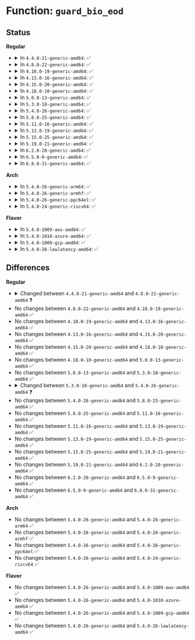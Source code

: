 # Function: <code>guard_bio_eod</code>

## Status
<b>Regular</b>
<ul>
<li>
<details>
<summary>In <code>4.4.0-21-generic-amd64</code>: ✅</summary>

```c
void guard_bio_eod(int rw, struct bio * bio)
```

```json
{
  "name": "guard_bio_eod",
  "collision_type": "Unique Global",
  "inline_type": "No",
  "funcs": [
    {
      "addr": 18446744071581223152,
      "name": "guard_bio_eod",
      "external": true,
      "loc": "fs/buffer.c:2963",
      "file": "fs/buffer.c",
      "inline": "seen, unknown",
      "caller_inline": [],
      "caller_func": [
        "fs/buffer.c:submit_bh_wbc",
        "fs/mpage.c:mpage_writepages",
        "fs/mpage.c:__mpage_writepage",
        "fs/mpage.c:__mpage_writepage",
        "fs/mpage.c:__mpage_writepage",
        "fs/mpage.c:__mpage_writepage",
        "fs/mpage.c:mpage_writepage",
        "fs/mpage.c:do_mpage_readpage",
        "fs/mpage.c:do_mpage_readpage",
        "fs/mpage.c:do_mpage_readpage",
        "fs/mpage.c:do_mpage_readpage",
        "fs/mpage.c:mpage_readpages",
        "fs/mpage.c:mpage_readpage"
      ]
    }
  ],
  "symbols": [
    {
      "addr": 18446744071581223152,
      "name": "guard_bio_eod",
      "section": ".text",
      "bind": "STB_GLOBAL",
      "size": 232
    }
  ]
}
```
</details>
</li>
<li>
<details>
<summary>In <code>4.8.0-22-generic-amd64</code>: ✅</summary>

```c
void guard_bio_eod(int op, struct bio * bio)
```

```json
{
  "name": "guard_bio_eod",
  "collision_type": "Unique Global",
  "inline_type": "No",
  "funcs": [
    {
      "addr": 18446744071581388352,
      "name": "guard_bio_eod",
      "external": true,
      "loc": "fs/buffer.c:3019",
      "file": "fs/buffer.c",
      "inline": "seen, unknown",
      "caller_inline": [],
      "caller_func": [
        "fs/buffer.c:submit_bh_wbc",
        "fs/mpage.c:mpage_bio_submit"
      ]
    }
  ],
  "symbols": [
    {
      "addr": 18446744071581388352,
      "name": "guard_bio_eod",
      "section": ".text",
      "bind": "STB_GLOBAL",
      "size": 224
    }
  ]
}
```
</details>
</li>
<li>
<details>
<summary>In <code>4.10.0-19-generic-amd64</code>: ✅</summary>

```c
void guard_bio_eod(int op, struct bio * bio)
```

```json
{
  "name": "guard_bio_eod",
  "collision_type": "Unique Global",
  "inline_type": "No",
  "funcs": [
    {
      "addr": 18446744071581466832,
      "name": "guard_bio_eod",
      "external": true,
      "loc": "fs/buffer.c:3060",
      "file": "fs/buffer.c",
      "inline": "seen, unknown",
      "caller_inline": [],
      "caller_func": [
        "fs/buffer.c:submit_bh_wbc",
        "fs/mpage.c:mpage_writepage",
        "fs/mpage.c:mpage_writepages",
        "fs/mpage.c:__mpage_writepage",
        "fs/mpage.c:__mpage_writepage",
        "fs/mpage.c:__mpage_writepage",
        "fs/mpage.c:__mpage_writepage",
        "fs/mpage.c:mpage_readpage",
        "fs/mpage.c:mpage_readpages",
        "fs/mpage.c:do_mpage_readpage",
        "fs/mpage.c:do_mpage_readpage",
        "fs/mpage.c:do_mpage_readpage",
        "fs/mpage.c:do_mpage_readpage"
      ]
    }
  ],
  "symbols": [
    {
      "addr": 18446744071581466832,
      "name": "guard_bio_eod",
      "section": ".text",
      "bind": "STB_GLOBAL",
      "size": 221
    }
  ]
}
```
</details>
</li>
<li>
<details>
<summary>In <code>4.13.0-16-generic-amd64</code>: ✅</summary>

```c
void guard_bio_eod(int op, struct bio * bio)
```

```json
{
  "name": "guard_bio_eod",
  "collision_type": "Unique Global",
  "inline_type": "No",
  "funcs": [
    {
      "addr": 18446744071581522384,
      "name": "guard_bio_eod",
      "external": true,
      "loc": "fs/buffer.c:3054",
      "file": "fs/buffer.c",
      "inline": "seen, unknown",
      "caller_inline": [],
      "caller_func": [
        "fs/buffer.c:submit_bh_wbc",
        "fs/mpage.c:mpage_writepage",
        "fs/mpage.c:mpage_writepages",
        "fs/mpage.c:__mpage_writepage",
        "fs/mpage.c:__mpage_writepage",
        "fs/mpage.c:__mpage_writepage",
        "fs/mpage.c:__mpage_writepage",
        "fs/mpage.c:mpage_readpage",
        "fs/mpage.c:mpage_readpages",
        "fs/mpage.c:do_mpage_readpage",
        "fs/mpage.c:do_mpage_readpage",
        "fs/mpage.c:do_mpage_readpage"
      ]
    }
  ],
  "symbols": [
    {
      "addr": 18446744071581522384,
      "name": "guard_bio_eod",
      "section": ".text",
      "bind": "STB_GLOBAL",
      "size": 188
    }
  ]
}
```
</details>
</li>
<li>
<details>
<summary>In <code>4.15.0-20-generic-amd64</code>: ✅</summary>

```c
void guard_bio_eod(int op, struct bio * bio)
```

```json
{
  "name": "guard_bio_eod",
  "collision_type": "Unique Global",
  "inline_type": "No",
  "funcs": [
    {
      "addr": 18446744071581664608,
      "name": "guard_bio_eod",
      "external": true,
      "loc": "fs/buffer.c:3014",
      "file": "fs/buffer.c",
      "inline": "seen, unknown",
      "caller_inline": [],
      "caller_func": [
        "fs/buffer.c:submit_bh_wbc",
        "fs/mpage.c:mpage_writepage",
        "fs/mpage.c:mpage_writepages",
        "fs/mpage.c:__mpage_writepage",
        "fs/mpage.c:__mpage_writepage",
        "fs/mpage.c:__mpage_writepage",
        "fs/mpage.c:__mpage_writepage",
        "fs/mpage.c:mpage_readpage",
        "fs/mpage.c:mpage_readpages",
        "fs/mpage.c:do_mpage_readpage",
        "fs/mpage.c:do_mpage_readpage",
        "fs/mpage.c:do_mpage_readpage"
      ]
    }
  ],
  "symbols": [
    {
      "addr": 18446744071581664608,
      "name": "guard_bio_eod",
      "section": ".text",
      "bind": "STB_GLOBAL",
      "size": 229
    }
  ]
}
```
</details>
</li>
<li>
<details>
<summary>In <code>4.18.0-10-generic-amd64</code>: ✅</summary>

```c
void guard_bio_eod(int op, struct bio * bio)
```

```json
{
  "name": "guard_bio_eod",
  "collision_type": "Unique Global",
  "inline_type": "No",
  "funcs": [
    {
      "addr": 18446744071581827904,
      "name": "guard_bio_eod",
      "external": true,
      "loc": "fs/buffer.c:2985",
      "file": "fs/buffer.c",
      "inline": "seen, unknown",
      "caller_inline": [],
      "caller_func": [
        "fs/buffer.c:submit_bh_wbc",
        "fs/mpage.c:mpage_writepage",
        "fs/mpage.c:mpage_writepages",
        "fs/mpage.c:__mpage_writepage",
        "fs/mpage.c:__mpage_writepage",
        "fs/mpage.c:__mpage_writepage",
        "fs/mpage.c:__mpage_writepage",
        "fs/mpage.c:mpage_readpage",
        "fs/mpage.c:mpage_readpages",
        "fs/mpage.c:do_mpage_readpage",
        "fs/mpage.c:do_mpage_readpage",
        "fs/mpage.c:do_mpage_readpage"
      ]
    }
  ],
  "symbols": [
    {
      "addr": 18446744071581827904,
      "name": "guard_bio_eod",
      "section": ".text",
      "bind": "STB_GLOBAL",
      "size": 243
    }
  ]
}
```
</details>
</li>
<li>
<details>
<summary>In <code>5.0.0-13-generic-amd64</code>: ✅</summary>

```c
void guard_bio_eod(int op, struct bio * bio)
```

```json
{
  "name": "guard_bio_eod",
  "collision_type": "Unique Global",
  "inline_type": "No",
  "funcs": [
    {
      "addr": 18446744071581915152,
      "name": "guard_bio_eod",
      "external": true,
      "loc": "fs/buffer.c:2997",
      "file": "fs/buffer.c",
      "inline": "seen, unknown",
      "caller_inline": [],
      "caller_func": [
        "fs/buffer.c:submit_bh_wbc",
        "fs/mpage.c:mpage_writepage",
        "fs/mpage.c:mpage_writepages",
        "fs/mpage.c:__mpage_writepage",
        "fs/mpage.c:__mpage_writepage",
        "fs/mpage.c:__mpage_writepage",
        "fs/mpage.c:__mpage_writepage",
        "fs/mpage.c:mpage_readpage",
        "fs/mpage.c:mpage_readpages",
        "fs/mpage.c:do_mpage_readpage",
        "fs/mpage.c:do_mpage_readpage",
        "fs/mpage.c:do_mpage_readpage",
        "fs/mpage.c:do_mpage_readpage"
      ]
    }
  ],
  "symbols": [
    {
      "addr": 18446744071581915152,
      "name": "guard_bio_eod",
      "section": ".text",
      "bind": "STB_GLOBAL",
      "size": 243
    }
  ]
}
```
</details>
</li>
<li>
<details>
<summary>In <code>5.3.0-18-generic-amd64</code>: ✅</summary>

```c
void guard_bio_eod(int op, struct bio * bio)
```

```json
{
  "name": "guard_bio_eod",
  "collision_type": "Unique Global",
  "inline_type": "No",
  "funcs": [
    {
      "addr": 18446744071582052256,
      "name": "guard_bio_eod",
      "external": true,
      "loc": "fs/buffer.c:2994",
      "file": "fs/buffer.c",
      "inline": "seen, unknown",
      "caller_inline": [],
      "caller_func": [
        "fs/buffer.c:submit_bh_wbc",
        "fs/mpage.c:mpage_writepage",
        "fs/mpage.c:mpage_writepages",
        "fs/mpage.c:__mpage_writepage",
        "fs/mpage.c:__mpage_writepage",
        "fs/mpage.c:__mpage_writepage",
        "fs/mpage.c:__mpage_writepage",
        "fs/mpage.c:mpage_readpage",
        "fs/mpage.c:mpage_readpages",
        "fs/mpage.c:do_mpage_readpage",
        "fs/mpage.c:do_mpage_readpage",
        "fs/mpage.c:do_mpage_readpage",
        "fs/mpage.c:do_mpage_readpage"
      ]
    }
  ],
  "symbols": [
    {
      "addr": 18446744071582052256,
      "name": "guard_bio_eod",
      "section": ".text",
      "bind": "STB_GLOBAL",
      "size": 310
    }
  ]
}
```
</details>
</li>
<li>
<details>
<summary>In <code>5.4.0-26-generic-amd64</code>: ✅</summary>

```c
void guard_bio_eod(struct bio * bio)
```

```json
{
  "name": "guard_bio_eod",
  "collision_type": "Unique Global",
  "inline_type": "No",
  "funcs": [
    {
      "addr": 18446744071582130144,
      "name": "guard_bio_eod",
      "external": true,
      "loc": "fs/buffer.c:2994",
      "file": "fs/buffer.c",
      "inline": "seen, unknown",
      "caller_inline": [],
      "caller_func": [
        "fs/buffer.c:submit_bh_wbc",
        "fs/mpage.c:mpage_writepage",
        "fs/mpage.c:mpage_writepages",
        "fs/mpage.c:__mpage_writepage",
        "fs/mpage.c:__mpage_writepage",
        "fs/mpage.c:__mpage_writepage",
        "fs/mpage.c:__mpage_writepage",
        "fs/mpage.c:mpage_readpage",
        "fs/mpage.c:mpage_readpages",
        "fs/mpage.c:do_mpage_readpage",
        "fs/mpage.c:do_mpage_readpage",
        "fs/mpage.c:do_mpage_readpage",
        "fs/mpage.c:do_mpage_readpage"
      ]
    }
  ],
  "symbols": [
    {
      "addr": 18446744071582130144,
      "name": "guard_bio_eod",
      "section": ".text",
      "bind": "STB_GLOBAL",
      "size": 95
    }
  ]
}
```
</details>
</li>
<li>
<details>
<summary>In <code>5.8.0-25-generic-amd64</code>: ✅</summary>

```c
void guard_bio_eod(struct bio * bio)
```

```json
{
  "name": "guard_bio_eod",
  "collision_type": "Unique Global",
  "inline_type": "No",
  "funcs": [
    {
      "addr": 18446744071584347184,
      "name": "guard_bio_eod",
      "external": true,
      "loc": "block/bio.c:606",
      "file": "block/bio.c",
      "inline": "seen, unknown",
      "caller_inline": [],
      "caller_func": [
        "fs/buffer.c:submit_bh_wbc",
        "fs/mpage.c:mpage_writepage",
        "fs/mpage.c:mpage_writepages",
        "fs/mpage.c:__mpage_writepage",
        "fs/mpage.c:__mpage_writepage",
        "fs/mpage.c:__mpage_writepage",
        "fs/mpage.c:__mpage_writepage",
        "fs/mpage.c:mpage_readpage",
        "fs/mpage.c:mpage_readahead",
        "fs/mpage.c:do_mpage_readpage",
        "fs/mpage.c:do_mpage_readpage",
        "fs/mpage.c:do_mpage_readpage",
        "fs/mpage.c:do_mpage_readpage"
      ]
    }
  ],
  "symbols": [
    {
      "addr": 18446744071584347184,
      "name": "guard_bio_eod",
      "section": ".text",
      "bind": "STB_GLOBAL",
      "size": 103
    }
  ]
}
```
</details>
</li>
<li>
<details>
<summary>In <code>5.11.0-16-generic-amd64</code>: ✅</summary>

```c
void guard_bio_eod(struct bio * bio)
```

```json
{
  "name": "guard_bio_eod",
  "collision_type": "Unique Global",
  "inline_type": "No",
  "funcs": [
    {
      "addr": 18446744071584463920,
      "name": "guard_bio_eod",
      "external": true,
      "loc": "block/bio.c:608",
      "file": "block/bio.c",
      "inline": "seen, unknown",
      "caller_inline": [],
      "caller_func": [
        "fs/buffer.c:submit_bh_wbc",
        "fs/mpage.c:mpage_writepage",
        "fs/mpage.c:mpage_writepages",
        "fs/mpage.c:__mpage_writepage",
        "fs/mpage.c:__mpage_writepage",
        "fs/mpage.c:__mpage_writepage",
        "fs/mpage.c:__mpage_writepage",
        "fs/mpage.c:mpage_readpage",
        "fs/mpage.c:mpage_readahead",
        "fs/mpage.c:do_mpage_readpage",
        "fs/mpage.c:do_mpage_readpage",
        "fs/mpage.c:do_mpage_readpage",
        "fs/mpage.c:do_mpage_readpage"
      ]
    }
  ],
  "symbols": [
    {
      "addr": 18446744071584463920,
      "name": "guard_bio_eod",
      "section": ".text",
      "bind": "STB_GLOBAL",
      "size": 118
    }
  ]
}
```
</details>
</li>
<li>
<details>
<summary>In <code>5.13.0-19-generic-amd64</code>: ✅</summary>

```c
void guard_bio_eod(struct bio * bio)
```

```json
{
  "name": "guard_bio_eod",
  "collision_type": "Unique Global",
  "inline_type": "No",
  "funcs": [
    {
      "addr": 18446744071584498368,
      "name": "guard_bio_eod",
      "external": true,
      "loc": "block/bio.c:572",
      "file": "block/bio.c",
      "inline": "seen, unknown",
      "caller_inline": [],
      "caller_func": [
        "fs/buffer.c:submit_bh_wbc",
        "fs/mpage.c:mpage_writepage",
        "fs/mpage.c:mpage_writepages",
        "fs/mpage.c:__mpage_writepage",
        "fs/mpage.c:__mpage_writepage",
        "fs/mpage.c:__mpage_writepage",
        "fs/mpage.c:__mpage_writepage",
        "fs/mpage.c:mpage_readpage",
        "fs/mpage.c:mpage_readahead",
        "fs/mpage.c:do_mpage_readpage",
        "fs/mpage.c:do_mpage_readpage",
        "fs/mpage.c:do_mpage_readpage",
        "fs/mpage.c:do_mpage_readpage"
      ]
    }
  ],
  "symbols": [
    {
      "addr": 18446744071584498368,
      "name": "guard_bio_eod",
      "section": ".text",
      "bind": "STB_GLOBAL",
      "size": 67
    }
  ]
}
```
</details>
</li>
<li>
<details>
<summary>In <code>5.15.0-25-generic-amd64</code>: ✅</summary>

```c
void guard_bio_eod(struct bio * bio)
```

```json
{
  "name": "guard_bio_eod",
  "collision_type": "Unique Global",
  "inline_type": "No",
  "funcs": [
    {
      "addr": 18446744071584909136,
      "name": "guard_bio_eod",
      "external": true,
      "loc": "block/bio.c:601",
      "file": "block/bio.c",
      "inline": "seen, unknown",
      "caller_inline": [],
      "caller_func": [
        "fs/buffer.c:submit_bh_wbc",
        "fs/mpage.c:mpage_writepage",
        "fs/mpage.c:mpage_writepages",
        "fs/mpage.c:__mpage_writepage",
        "fs/mpage.c:__mpage_writepage",
        "fs/mpage.c:__mpage_writepage",
        "fs/mpage.c:__mpage_writepage",
        "fs/mpage.c:mpage_readpage",
        "fs/mpage.c:mpage_readahead",
        "fs/mpage.c:do_mpage_readpage",
        "fs/mpage.c:do_mpage_readpage",
        "fs/mpage.c:do_mpage_readpage",
        "fs/mpage.c:do_mpage_readpage"
      ]
    }
  ],
  "symbols": [
    {
      "addr": 18446744071584909136,
      "name": "guard_bio_eod",
      "section": ".text",
      "bind": "STB_GLOBAL",
      "size": 67
    }
  ]
}
```
</details>
</li>
<li>
<details>
<summary>In <code>5.19.0-21-generic-amd64</code>: ✅</summary>

```c
void guard_bio_eod(struct bio * bio)
```

```json
{
  "name": "guard_bio_eod",
  "collision_type": "Unique Global",
  "inline_type": "No",
  "funcs": [
    {
      "addr": 18446744071585608880,
      "name": "guard_bio_eod",
      "external": true,
      "loc": "block/bio.c:657",
      "file": "block/bio.c",
      "inline": "seen, unknown",
      "caller_inline": [],
      "caller_func": [
        "fs/buffer.c:submit_bh_wbc",
        "fs/mpage.c:mpage_writepage",
        "fs/mpage.c:mpage_writepages",
        "fs/mpage.c:__mpage_writepage",
        "fs/mpage.c:__mpage_writepage",
        "fs/mpage.c:__mpage_writepage",
        "fs/mpage.c:__mpage_writepage",
        "fs/mpage.c:mpage_read_folio",
        "fs/mpage.c:mpage_readahead",
        "fs/mpage.c:do_mpage_readpage",
        "fs/mpage.c:do_mpage_readpage",
        "fs/mpage.c:do_mpage_readpage"
      ]
    }
  ],
  "symbols": [
    {
      "addr": 18446744071585608880,
      "name": "guard_bio_eod",
      "section": ".text",
      "bind": "STB_GLOBAL",
      "size": 364
    }
  ]
}
```
</details>
</li>
<li>
<details>
<summary>In <code>6.2.0-20-generic-amd64</code>: ✅</summary>

```c
void guard_bio_eod(struct bio * bio)
```

```json
{
  "name": "guard_bio_eod",
  "collision_type": "Unique Global",
  "inline_type": "No",
  "funcs": [
    {
      "addr": 18446744071586377808,
      "name": "guard_bio_eod",
      "external": true,
      "loc": "block/bio.c:682",
      "file": "block/bio.c",
      "inline": "seen, unknown",
      "caller_inline": [],
      "caller_func": [
        "fs/buffer.c:submit_bh_wbc",
        "fs/mpage.c:mpage_writepages",
        "fs/mpage.c:__mpage_writepage",
        "fs/mpage.c:__mpage_writepage",
        "fs/mpage.c:__mpage_writepage",
        "fs/mpage.c:__mpage_writepage",
        "fs/mpage.c:mpage_read_folio",
        "fs/mpage.c:mpage_readahead",
        "fs/mpage.c:do_mpage_readpage",
        "fs/mpage.c:do_mpage_readpage",
        "fs/mpage.c:do_mpage_readpage"
      ]
    }
  ],
  "symbols": [
    {
      "addr": 18446744071586377808,
      "name": "guard_bio_eod",
      "section": ".text",
      "bind": "STB_GLOBAL",
      "size": 383
    }
  ]
}
```
</details>
</li>
<li>
<details>
<summary>In <code>6.5.0-9-generic-amd64</code>: ✅</summary>

```c
void guard_bio_eod(struct bio * bio)
```

```json
{
  "name": "guard_bio_eod",
  "collision_type": "Unique Global",
  "inline_type": "No",
  "funcs": [
    {
      "addr": 18446744071586624160,
      "name": "guard_bio_eod",
      "external": true,
      "loc": "block/bio.c:681",
      "file": "block/bio.c",
      "inline": "seen, unknown",
      "caller_inline": [],
      "caller_func": [
        "fs/buffer.c:submit_bh_wbc",
        "fs/mpage.c:mpage_writepages",
        "fs/mpage.c:__mpage_writepage",
        "fs/mpage.c:__mpage_writepage",
        "fs/mpage.c:__mpage_writepage",
        "fs/mpage.c:__mpage_writepage",
        "fs/mpage.c:mpage_read_folio",
        "fs/mpage.c:mpage_readahead",
        "fs/mpage.c:do_mpage_readpage",
        "fs/mpage.c:do_mpage_readpage",
        "fs/mpage.c:do_mpage_readpage"
      ]
    }
  ],
  "symbols": [
    {
      "addr": 18446744071586624160,
      "name": "guard_bio_eod",
      "section": ".text",
      "bind": "STB_GLOBAL",
      "size": 387
    }
  ]
}
```
</details>
</li>
<li>
<details>
<summary>In <code>6.8.0-31-generic-amd64</code>: ✅</summary>

```c
void guard_bio_eod(struct bio * bio)
```

```json
{
  "name": "guard_bio_eod",
  "collision_type": "Unique Global",
  "inline_type": "No",
  "funcs": [
    {
      "addr": 18446744071586895664,
      "name": "guard_bio_eod",
      "external": true,
      "loc": "block/bio.c:681",
      "file": "block/bio.c",
      "inline": "seen, unknown",
      "caller_inline": [],
      "caller_func": [
        "fs/buffer.c:submit_bh_wbc",
        "fs/mpage.c:mpage_writepages",
        "fs/mpage.c:__mpage_writepage",
        "fs/mpage.c:__mpage_writepage",
        "fs/mpage.c:__mpage_writepage",
        "fs/mpage.c:__mpage_writepage",
        "fs/mpage.c:mpage_read_folio",
        "fs/mpage.c:mpage_readahead",
        "fs/mpage.c:do_mpage_readpage",
        "fs/mpage.c:do_mpage_readpage",
        "fs/mpage.c:do_mpage_readpage"
      ]
    }
  ],
  "symbols": [
    {
      "addr": 18446744071586895664,
      "name": "guard_bio_eod",
      "section": ".text",
      "bind": "STB_GLOBAL",
      "size": 387
    }
  ]
}
```
</details>
</li>
</ul>
<b>Arch</b>
<ul>
<li>
<details>
<summary>In <code>5.4.0-26-generic-arm64</code>: ✅</summary>

```c
void guard_bio_eod(struct bio * bio)
```

```json
{
  "name": "guard_bio_eod",
  "collision_type": "Unique Global",
  "inline_type": "No",
  "funcs": [
    {
      "addr": 18446603336493673720,
      "name": "guard_bio_eod",
      "external": true,
      "loc": "fs/buffer.c:2994",
      "file": "fs/buffer.c",
      "inline": "seen, unknown",
      "caller_inline": [],
      "caller_func": [
        "fs/buffer.c:submit_bh_wbc",
        "fs/mpage.c:mpage_writepage",
        "fs/mpage.c:mpage_writepages",
        "fs/mpage.c:__mpage_writepage",
        "fs/mpage.c:__mpage_writepage",
        "fs/mpage.c:__mpage_writepage",
        "fs/mpage.c:__mpage_writepage",
        "fs/mpage.c:mpage_readpage",
        "fs/mpage.c:mpage_readpages",
        "fs/mpage.c:do_mpage_readpage",
        "fs/mpage.c:do_mpage_readpage",
        "fs/mpage.c:do_mpage_readpage",
        "fs/mpage.c:do_mpage_readpage"
      ]
    }
  ],
  "symbols": [
    {
      "addr": 18446603336493673720,
      "name": "guard_bio_eod",
      "section": ".text",
      "bind": "STB_GLOBAL",
      "size": 120
    }
  ]
}
```
</details>
</li>
<li>
<details>
<summary>In <code>5.4.0-26-generic-armhf</code>: ✅</summary>

```c
void guard_bio_eod(struct bio * bio)
```

```json
{
  "name": "guard_bio_eod",
  "collision_type": "Unique Global",
  "inline_type": "No",
  "funcs": [
    {
      "addr": 3227205724,
      "name": "guard_bio_eod",
      "external": true,
      "loc": "fs/buffer.c:2994",
      "file": "fs/buffer.c",
      "inline": "seen, unknown",
      "caller_inline": [],
      "caller_func": [
        "fs/buffer.c:submit_bh_wbc",
        "fs/mpage.c:mpage_writepage",
        "fs/mpage.c:mpage_writepages",
        "fs/mpage.c:__mpage_writepage",
        "fs/mpage.c:__mpage_writepage",
        "fs/mpage.c:__mpage_writepage",
        "fs/mpage.c:__mpage_writepage",
        "fs/mpage.c:mpage_readpage",
        "fs/mpage.c:mpage_readpages",
        "fs/mpage.c:do_mpage_readpage",
        "fs/mpage.c:do_mpage_readpage",
        "fs/mpage.c:do_mpage_readpage",
        "fs/mpage.c:do_mpage_readpage"
      ]
    }
  ],
  "symbols": [
    {
      "addr": 3227205724,
      "name": "guard_bio_eod",
      "section": ".text",
      "bind": "STB_GLOBAL",
      "size": 220
    }
  ]
}
```
</details>
</li>
<li>
<details>
<summary>In <code>5.4.0-26-generic-ppc64el</code>: ✅</summary>

```c
void guard_bio_eod(struct bio * bio)
```

```json
{
  "name": "guard_bio_eod",
  "collision_type": "Unique Global",
  "inline_type": "No",
  "funcs": [
    {
      "addr": 13835058055287275264,
      "name": "guard_bio_eod",
      "external": true,
      "loc": "fs/buffer.c:2994",
      "file": "fs/buffer.c",
      "inline": "seen, unknown",
      "caller_inline": [],
      "caller_func": [
        "fs/buffer.c:submit_bh_wbc",
        "fs/mpage.c:mpage_writepage",
        "fs/mpage.c:mpage_writepages",
        "fs/mpage.c:__mpage_writepage",
        "fs/mpage.c:__mpage_writepage",
        "fs/mpage.c:__mpage_writepage",
        "fs/mpage.c:__mpage_writepage",
        "fs/mpage.c:mpage_readpage",
        "fs/mpage.c:mpage_readpages",
        "fs/mpage.c:do_mpage_readpage",
        "fs/mpage.c:do_mpage_readpage",
        "fs/mpage.c:do_mpage_readpage",
        "fs/mpage.c:do_mpage_readpage"
      ]
    }
  ],
  "symbols": [
    {
      "addr": 13835058055287275264,
      "name": "guard_bio_eod",
      "section": ".text",
      "bind": "STB_GLOBAL",
      "size": 164
    }
  ]
}
```
</details>
</li>
<li>
<details>
<summary>In <code>5.4.0-24-generic-riscv64</code>: ✅</summary>

```c
void guard_bio_eod(struct bio * bio)
```

```json
{
  "name": "guard_bio_eod",
  "collision_type": "Unique Global",
  "inline_type": "No",
  "funcs": [
    {
      "addr": 18446743936273299284,
      "name": "guard_bio_eod",
      "external": true,
      "loc": "fs/buffer.c:2994",
      "file": "fs/buffer.c",
      "inline": "seen, unknown",
      "caller_inline": [],
      "caller_func": [
        "fs/buffer.c:submit_bh_wbc",
        "fs/mpage.c:mpage_writepage",
        "fs/mpage.c:mpage_writepages",
        "fs/mpage.c:__mpage_writepage",
        "fs/mpage.c:__mpage_writepage",
        "fs/mpage.c:__mpage_writepage",
        "fs/mpage.c:__mpage_writepage",
        "fs/mpage.c:mpage_readpage",
        "fs/mpage.c:mpage_readpages",
        "fs/mpage.c:do_mpage_readpage",
        "fs/mpage.c:do_mpage_readpage",
        "fs/mpage.c:do_mpage_readpage",
        "fs/mpage.c:do_mpage_readpage"
      ]
    }
  ],
  "symbols": [
    {
      "addr": 18446743936273299284,
      "name": "guard_bio_eod",
      "section": ".text",
      "bind": "STB_GLOBAL",
      "size": 92
    }
  ]
}
```
</details>
</li>
</ul>
<b>Flavor</b>
<ul>
<li>
<details>
<summary>In <code>5.4.0-1009-aws-amd64</code>: ✅</summary>

```c
void guard_bio_eod(struct bio * bio)
```

```json
{
  "name": "guard_bio_eod",
  "collision_type": "Unique Global",
  "inline_type": "No",
  "funcs": [
    {
      "addr": 18446744071582098880,
      "name": "guard_bio_eod",
      "external": true,
      "loc": "fs/buffer.c:2994",
      "file": "fs/buffer.c",
      "inline": "seen, unknown",
      "caller_inline": [],
      "caller_func": [
        "fs/buffer.c:submit_bh_wbc",
        "fs/mpage.c:mpage_writepage",
        "fs/mpage.c:mpage_writepages",
        "fs/mpage.c:__mpage_writepage",
        "fs/mpage.c:__mpage_writepage",
        "fs/mpage.c:__mpage_writepage",
        "fs/mpage.c:__mpage_writepage",
        "fs/mpage.c:mpage_readpage",
        "fs/mpage.c:mpage_readpages",
        "fs/mpage.c:do_mpage_readpage",
        "fs/mpage.c:do_mpage_readpage",
        "fs/mpage.c:do_mpage_readpage",
        "fs/mpage.c:do_mpage_readpage"
      ]
    }
  ],
  "symbols": [
    {
      "addr": 18446744071582098880,
      "name": "guard_bio_eod",
      "section": ".text",
      "bind": "STB_GLOBAL",
      "size": 95
    }
  ]
}
```
</details>
</li>
<li>
<details>
<summary>In <code>5.4.0-1010-azure-amd64</code>: ✅</summary>

```c
void guard_bio_eod(struct bio * bio)
```

```json
{
  "name": "guard_bio_eod",
  "collision_type": "Unique Global",
  "inline_type": "No",
  "funcs": [
    {
      "addr": 18446744071582036320,
      "name": "guard_bio_eod",
      "external": true,
      "loc": "fs/buffer.c:2994",
      "file": "fs/buffer.c",
      "inline": "seen, unknown",
      "caller_inline": [],
      "caller_func": [
        "fs/buffer.c:submit_bh_wbc",
        "fs/mpage.c:mpage_writepage",
        "fs/mpage.c:mpage_writepages",
        "fs/mpage.c:__mpage_writepage",
        "fs/mpage.c:__mpage_writepage",
        "fs/mpage.c:__mpage_writepage",
        "fs/mpage.c:__mpage_writepage",
        "fs/mpage.c:mpage_readpage",
        "fs/mpage.c:mpage_readpages",
        "fs/mpage.c:do_mpage_readpage",
        "fs/mpage.c:do_mpage_readpage",
        "fs/mpage.c:do_mpage_readpage",
        "fs/mpage.c:do_mpage_readpage"
      ]
    }
  ],
  "symbols": [
    {
      "addr": 18446744071582036320,
      "name": "guard_bio_eod",
      "section": ".text",
      "bind": "STB_GLOBAL",
      "size": 95
    }
  ]
}
```
</details>
</li>
<li>
<details>
<summary>In <code>5.4.0-1009-gcp-amd64</code>: ✅</summary>

```c
void guard_bio_eod(struct bio * bio)
```

```json
{
  "name": "guard_bio_eod",
  "collision_type": "Unique Global",
  "inline_type": "No",
  "funcs": [
    {
      "addr": 18446744071582089360,
      "name": "guard_bio_eod",
      "external": true,
      "loc": "fs/buffer.c:2994",
      "file": "fs/buffer.c",
      "inline": "seen, unknown",
      "caller_inline": [],
      "caller_func": [
        "fs/buffer.c:submit_bh_wbc",
        "fs/mpage.c:mpage_writepage",
        "fs/mpage.c:mpage_writepages",
        "fs/mpage.c:__mpage_writepage",
        "fs/mpage.c:__mpage_writepage",
        "fs/mpage.c:__mpage_writepage",
        "fs/mpage.c:__mpage_writepage",
        "fs/mpage.c:mpage_readpage",
        "fs/mpage.c:mpage_readpages",
        "fs/mpage.c:do_mpage_readpage",
        "fs/mpage.c:do_mpage_readpage",
        "fs/mpage.c:do_mpage_readpage",
        "fs/mpage.c:do_mpage_readpage"
      ]
    }
  ],
  "symbols": [
    {
      "addr": 18446744071582089360,
      "name": "guard_bio_eod",
      "section": ".text",
      "bind": "STB_GLOBAL",
      "size": 95
    }
  ]
}
```
</details>
</li>
<li>
<details>
<summary>In <code>5.4.0-26-lowlatency-amd64</code>: ✅</summary>

```c
void guard_bio_eod(struct bio * bio)
```

```json
{
  "name": "guard_bio_eod",
  "collision_type": "Unique Global",
  "inline_type": "No",
  "funcs": [
    {
      "addr": 18446744071582162080,
      "name": "guard_bio_eod",
      "external": true,
      "loc": "fs/buffer.c:2994",
      "file": "fs/buffer.c",
      "inline": "seen, unknown",
      "caller_inline": [],
      "caller_func": [
        "fs/buffer.c:submit_bh_wbc",
        "fs/mpage.c:mpage_writepage",
        "fs/mpage.c:mpage_writepages",
        "fs/mpage.c:__mpage_writepage",
        "fs/mpage.c:__mpage_writepage",
        "fs/mpage.c:__mpage_writepage",
        "fs/mpage.c:__mpage_writepage",
        "fs/mpage.c:mpage_readpage",
        "fs/mpage.c:mpage_readpages",
        "fs/mpage.c:do_mpage_readpage",
        "fs/mpage.c:do_mpage_readpage",
        "fs/mpage.c:do_mpage_readpage",
        "fs/mpage.c:do_mpage_readpage"
      ]
    }
  ],
  "symbols": [
    {
      "addr": 18446744071582162080,
      "name": "guard_bio_eod",
      "section": ".text",
      "bind": "STB_GLOBAL",
      "size": 112
    }
  ]
}
```
</details>
</li>
</ul>

## Differences
<b>Regular</b>
<ul>
<li>
<details>
<summary>Changed between <code>4.4.0-21-generic-amd64</code> and <code>4.8.0-22-generic-amd64</code> ❓</summary>
<ul>
<li>
<b>Param added. </b>
<code>int op</code>
</li>
<li>
<b>Param removed. </b>
<code>int rw</code>
</li>
</ul>
</details>
</li>
<li>
No changes between <code>4.8.0-22-generic-amd64</code> and <code>4.10.0-19-generic-amd64</code> ✅
</li>
<li>
No changes between <code>4.10.0-19-generic-amd64</code> and <code>4.13.0-16-generic-amd64</code> ✅
</li>
<li>
No changes between <code>4.13.0-16-generic-amd64</code> and <code>4.15.0-20-generic-amd64</code> ✅
</li>
<li>
No changes between <code>4.15.0-20-generic-amd64</code> and <code>4.18.0-10-generic-amd64</code> ✅
</li>
<li>
No changes between <code>4.18.0-10-generic-amd64</code> and <code>5.0.0-13-generic-amd64</code> ✅
</li>
<li>
No changes between <code>5.0.0-13-generic-amd64</code> and <code>5.3.0-18-generic-amd64</code> ✅
</li>
<li>
<details>
<summary>Changed between <code>5.3.0-18-generic-amd64</code> and <code>5.4.0-26-generic-amd64</code> ❓</summary>
<ul>
<li>
<b>Param removed. </b>
<code>int op</code>
</li>
<li>
<b>Param reordered. </b>
<code>op, bio</code> ➡️ <code>bio</code>
</li>
</ul>
</details>
</li>
<li>
No changes between <code>5.4.0-26-generic-amd64</code> and <code>5.8.0-25-generic-amd64</code> ✅
</li>
<li>
No changes between <code>5.8.0-25-generic-amd64</code> and <code>5.11.0-16-generic-amd64</code> ✅
</li>
<li>
No changes between <code>5.11.0-16-generic-amd64</code> and <code>5.13.0-19-generic-amd64</code> ✅
</li>
<li>
No changes between <code>5.13.0-19-generic-amd64</code> and <code>5.15.0-25-generic-amd64</code> ✅
</li>
<li>
No changes between <code>5.15.0-25-generic-amd64</code> and <code>5.19.0-21-generic-amd64</code> ✅
</li>
<li>
No changes between <code>5.19.0-21-generic-amd64</code> and <code>6.2.0-20-generic-amd64</code> ✅
</li>
<li>
No changes between <code>6.2.0-20-generic-amd64</code> and <code>6.5.0-9-generic-amd64</code> ✅
</li>
<li>
No changes between <code>6.5.0-9-generic-amd64</code> and <code>6.8.0-31-generic-amd64</code> ✅
</li>
</ul>
<b>Arch</b>
<ul>
<li>
No changes between <code>5.4.0-26-generic-amd64</code> and <code>5.4.0-26-generic-arm64</code> ✅
</li>
<li>
No changes between <code>5.4.0-26-generic-amd64</code> and <code>5.4.0-26-generic-armhf</code> ✅
</li>
<li>
No changes between <code>5.4.0-26-generic-amd64</code> and <code>5.4.0-26-generic-ppc64el</code> ✅
</li>
<li>
No changes between <code>5.4.0-26-generic-amd64</code> and <code>5.4.0-24-generic-riscv64</code> ✅
</li>
</ul>
<b>Flavor</b>
<ul>
<li>
No changes between <code>5.4.0-26-generic-amd64</code> and <code>5.4.0-1009-aws-amd64</code> ✅
</li>
<li>
No changes between <code>5.4.0-26-generic-amd64</code> and <code>5.4.0-1010-azure-amd64</code> ✅
</li>
<li>
No changes between <code>5.4.0-26-generic-amd64</code> and <code>5.4.0-1009-gcp-amd64</code> ✅
</li>
<li>
No changes between <code>5.4.0-26-generic-amd64</code> and <code>5.4.0-26-lowlatency-amd64</code> ✅
</li>
</ul>
